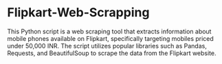 # Flipkart-Web-Scrapping

This Python script is a web scraping tool that extracts information about mobile phones available on Flipkart, specifically targeting mobiles priced under 50,000 INR. The script utilizes popular libraries such as Pandas, Requests, and BeautifulSoup to scrape the data from the Flipkart website.

